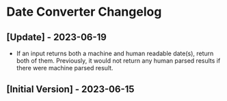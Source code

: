 # Date Converter Changelog

## [Update] - 2023-06-19

- If an input returns both a machine and human readable date(s), return both of them. Previously, it would not return any human parsed results if there were machine parsed result.

## [Initial Version] - 2023-06-15
